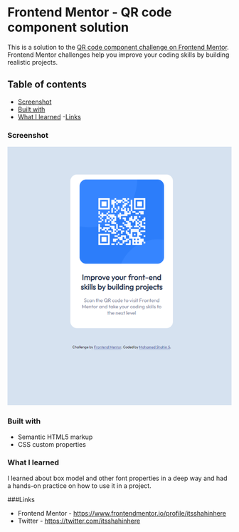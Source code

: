 # Frontend Mentor - QR code component solution

This is a solution to the [QR code component challenge on Frontend Mentor](https://www.frontendmentor.io/challenges/qr-code-component-iux_sIO_H). Frontend Mentor challenges help you improve your coding skills by building realistic projects. 

## Table of contents

  - [Screenshot](#screenshot)
  - [Built with](#built-with)
  - [What I learned](#what-i-learned)
  -[Links](#Links)



### Screenshot

![](./ss.png)

### Built with

- Semantic HTML5 markup
- CSS custom properties

### What I learned

I learned about box model and other font properties in a deep way and had a hands-on practice on how to use it in a project.

###Links
- Frontend Mentor - https://www.frontendmentor.io/profile/itsshahinhere
- Twitter - https://twitter.com/itsshahinhere
